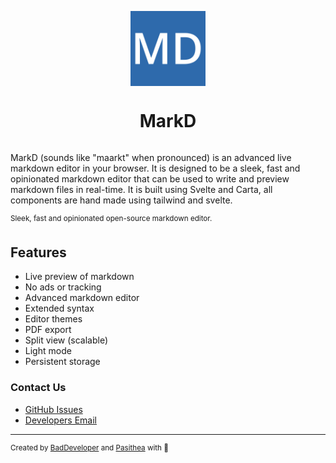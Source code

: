<p align="center">
  <a href="https://markd.top" alt="Homepage" title="Homepage" style="display: flex; flex-direction: column; align-items: center; gap: 1em; text-decoration: none;">
    <img src="static/favicon.svg" height="120">
    <h1 align="center">MarkD</h1>
  </a>
</p>

MarkD (sounds like "maarkt" when pronounced) is an advanced live markdown editor in your browser. It is designed to be a sleek, fast and opinionated markdown editor that can be used to write and preview markdown files in real-time. It is built using Svelte and Carta, all components are hand made using tailwind and svelte.

<sup>
  Sleek, fast and opinionated open-source markdown editor.
</sup>

## Features
- Live preview of markdown
- No ads or tracking
- Advanced markdown editor
- Extended syntax
- Editor themes
- PDF export
- Split view (scalable)
- Light mode
- Persistent storage

### Contact Us
- [GitHub Issues](https://github.com/itzCozi/markd/issues)
- [Developers Email](mailto:dev@wyzie.ru)

<hr />

<sup>
  Created by <a href="https://github.com/itzcozi" title="BadDeveloper's github">BadDeveloper</a> and <a href="https://github.com/Pasithea0" title="Pas's github">Pasithea</a> with 💙
</sup>
